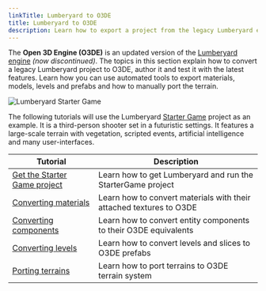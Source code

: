 ```yaml
---
linkTitle: Lumberyard to O3DE
title: Lumberyard to O3DE
description: Learn how to export a project from the legacy Lumberyard engine to Open 3D Engine (O3DE).
---
```


The **Open 3D Engine (O3DE)** is an updated version of the [Lumberyard engine](https://aws.amazon.com/lumberyard/) *(now discontinued)*. The topics in this section explain how to convert a legacy Lumberyard project to O3DE, author it and test it with the latest features. Learn how you can use automated tools to export materials, models, levels and prefabs and how to manually port the terrain.

![Lumberyard Starter Game](/images/learning-guide/tutorials/lumberyard-to-o3de/starter-game.png)

The following tutorials will use the Lumberyard [Starter Game](https://www.youtube.com/watch?v=HakIPkpJta0) project as an example. It is a third-person shooter set in a futuristic settings. It features a large-scale terrain with vegetation, scripted events, artificial intelligence and many user-interfaces.

| Tutorial | Description |
| - | - |
| [Get the Starter Game project](get-starter-game-project) | Learn how to get Lumberyard and run the StarterGame project |
| [Converting materials](converting-materials) | Learn how to convert materials with their attached textures to O3DE |
| [Converting components](converting-components) | Learn how to convert entity components to their O3DE equivalents |
| [Converting levels](converting-levels) | Learn how to convert levels and slices to O3DE prefabs |
| [Porting terrains](porting-terrains) | Learn how to port terrains to O3DE terrain system |
